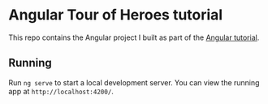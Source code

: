 # Angular Tour of Heroes tutorial

This repo contains the Angular project I built as part of the [Angular tutorial](https://angular.io/tutorial).

## Running

Run `ng serve` to start a local development server. You can view the running app at `http://localhost:4200/`.
